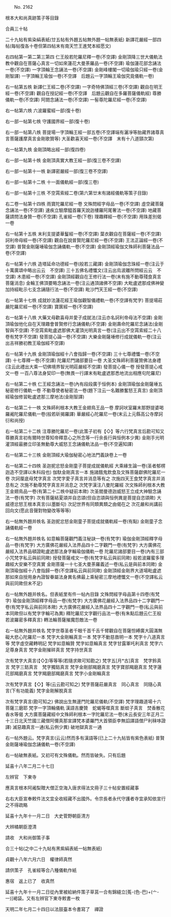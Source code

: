 ﻿　　No. 2162

根本大和尚真跡策子等目錄

合員三十帖

二十九帖有紫染絹表紙(廿五帖有外題五帖無外題一帖無表紙)    新譯花嚴經一部四帖(每帖復各十卷但第四帖末有南天竺王進梵本經愿文)

右四帖第一第二第三第四  仁王般若陀羅尼釋一卷(不空譯)  金剛頂降三世大儀軌法教中觀自在菩薩心真言一切如來蓮花大曼荼羅品一卷(不空譯)  瑜伽蓮花部念誦法一卷(不空譯)  一字頂輪王念誦法一卷(不空譯)  金剛峰樓閣一切瑜伽瑜只經一卷(金剛智譯)  一字頂輪王瑜伽一卷(不空譯　后題云一字頂輪王瑜伽究竟儀軌一卷)

右一帖第五帙  新譯仁王經二卷(不空譯)  一字奇特佛頂經三卷(不空譯)  觀自在明王經一卷(不空譯)  觀自在授記經一卷(不空譯　后題云觀自在多羅菩薩儀軌經)  尊勝儀軌一卷(不空譯)  阿閦念誦法一卷(不空譯)  一髻尊陀羅尼經一卷(不空譯)

右一帖第六帙  六波羅蜜經一部(復十卷)

右一部一帖第七帙  守護國界經一部(復十卷)

右一部一帖第八帙  菩提場一字頂輪王經一部五卷(不空譯端有灑凈等胎藏界諸尊真言菩薩護摩真言金剛歌贊等)  大圣歡喜天經一卷(不空譯　末有十八道頸次第)

右一帖第九帙  金剛頂略出經一部(復四卷)

右一部一帖第十帙  金剛頂真實大教王經一部(復三卷不空譯)

右一部一帖第十一帙  新譯密嚴經一部(復三卷不空譯)

右一部一帖第十二帙  十一面儀軌經一部(復三卷)

右一部一帖第十三帙  不空罥索經二卷(第六第廿末有諸經儀軌等策子目錄)

右二卷一帖第十四帙  雨寶陀羅尼經一卷  文殊問經字母品一卷(不空譯)  虛空藏菩薩念誦法一卷(不空譯)  速疾立驗摩醯首羅天說迦樓羅阿尾奢法一卷(不空譯)  地藏菩薩請問法身贊一卷(不空譯)  孔雀經一卷(下卷)  理趣釋經一卷(不空譯)  用珠差別偈一卷

右一帖第十五帙  末利支提婆華鬘經一卷(不空譯)  葉衣觀自在菩薩經一卷(不空譯)  訶利帝母經一卷(不空譯)  觀自在說普賢陀羅尼經一卷(不空譯)  王法正論經一卷(不空譯)  普賢金剛薩埵瑜伽念誦儀軌一卷(不空譯)  金剛頂經瑜伽文殊師利菩薩法品一卷(不空譯)

右一帖第十六帙  造塔延命功德經一卷(般若三藏譯)  金剛頂瑜伽念珠經一卷(注云于十萬廣頌中略出云云　不空譯)  三十五佛名禮懺文(注云出烏波離所問經云云　不空譯)  木患經一卷(不空譯)  金剛頂經觀自在王修行法一卷(末有施不動尊殘食真言菩薩消息)  金輪王佛頂要略念誦法一卷(注云通頂諸佛不空譯)  大毗盧遮那成佛神變加持經毗示七支念誦隨行法一卷(不空譯)  毗沙門天王經一卷(不空譯)

右一帖第十七帙  成就妙法蓮花經王瑜伽觀智儀禮軌一卷(不空譯有梵字)  菩提場莊嚴陀羅尼經一卷(不空譯)  寶篋經一卷(不空譯)

右一帖第十八帙  大藥叉母歡喜母并愛子成就法(注云亦名訶利帝母法不空譯)  金剛頂瑜伽他化自在天理趣會普賢修行念誦儀軌(不空譯)  金剛壽命陀羅尼念誦法(金剛智與不空譯)  不空罥索毗盧遮那佛大灌頂光明真言一卷(注云出不空罥索經二十八卷有梵字不空譯)  發菩提心論一卷(不空譯)  大樂金剛薩埵修行成就儀軌一卷(注云出吉祥勝初教王瑜伽經不空譯)

右一帖第十九帙  金剛頂瑜伽經十八會指歸一卷(不空譯)  三十七尊禮懺一卷(不空譯)  十七尊釋一卷(不空譯)  陀羅尼門諸部要目一卷  大圣文殊師利菩薩贊佛法身禮(注云此禮出大乘一切佛境界智光明莊嚴經不空譯)  發菩提心儀一卷  授發菩提心戒文一卷  一百八尊法身契印一卷(無畏一行譯末有毗盧遮那悉地流出相應句陀羅尼)

右一帖第二十帙  仁王經念誦法一卷(內有段段廣于恒例本)  金剛頂瑜伽金剛薩埵五秘密修行儀軌一卷  不動尊使者秘密法一卷(題下注云一名難勝奮怒王真言)  金剛頂經瑜伽修習毗盧遮那三摩地法(金剛智譯)

右一帖第二十一帙  文殊師利根本大教王金翅鳥王品一卷  摩訶吠室羅末那野提婆喝羅阇陀羅尼儀軌一卷(般若斫揭羅譯)  華嚴經心陀羅尼一卷(末云上元縣高公寺摩訶衍和尚授)

右一帖第二十二帙  注尊勝陀羅尼一卷(此策子初有【◇】等六行梵真言后勘可知又尊勝真言初有爾時世尊知帝釋意心之所念等一行余長行與恒例本少異)  金剛手光明灌頂經最勝立印圣無動尊大威怒王念誦儀軌法品一卷(不空遍知譯)

右一帖第二十三帙  金剛頂經大瑜伽秘密心地法門義訣卷上一卷

右一帖第二十四帙  圣迦抳忿怒金剛童子菩提成就儀軌經  大乘緣生論一卷(圣者郁楞迦造不空譯以朱科段也)  伽馱金剛真言一本  施諸餓鬼飲食及文殊菩薩獻佛陀羅尼一卷  次訶厘底母梵字真言  次梵字愛子真言并消息等有之  次施四天王食梵字真言并消息有之  次施不動尊梵字真言并消息之  次梵字漢注八曼陀羅經  次文殊師利根本大教王金翅鳥品一卷(有第二十二帙中疑前本歟)  次圣閻曼德迦威怒王立成大神驗念誦法一卷(有梵字)  次有菩薩結夏頌并自恣頌(但自恣頌與恒例異是菩提自恣頌歟)  大威德忿怒王根本真言(以墨斷句)  次記世界有同類異類之由偈在之  次花嚴和尚講前回向文(愿此音聲對物變改等等等)

右一帖無外題并帙名  圣迦抳忿怒金剛童子菩提成就儀軌經一卷(有點)  金剛童子念誦儀軌經一卷

右一帖無外題并帙名  如意輪菩薩觀門義注秘訣一卷(有梵字)  瑜伽金剛頂經釋字母品一卷(有梵字)  大方廣佛花嚴經入法界品四十二字觀門一卷(有梵字)  大方廣佛花嚴經入法界品頓證毗盧遮那法身字輪瑜伽儀軌一卷  陀羅尼諸部要目一卷(內有三部小咒梵字私云與前同歟)  授發菩薩戒文一卷(有梵字私云與前同歟)  般若波羅蜜多理趣經大安樂不空真實  金剛菩薩一十七圣大曼荼羅義述一卷(私云是與前本同歟)  金剛頂瑜伽經十八會指歸一卷(不空譯私云與前同歟)  金剛頂經金剛界大道場毗盧遮那如來自授用身內證智眷屬法身異名佛最上乘秘密三摩地禮懺文一卷(不空譯私云與前同歟但末不足)

右一帖無外題并帙名。但表紙里有件一帖內目錄  文殊問經字母品第十四卷(有梵字)  瑜伽金剛頂經釋字母品一卷(有梵字)  大方廣佛花嚴經入法界品四十二字觀門一卷(有梵字私云與前同本歟)  大方廣佛花嚴經入法界品四十二字觀門一卷(私云與前本同歟但以有梵字字輪可為異)  釋陀羅尼文字觀行品法一卷(有朱點后題云仁王般若波羅密多釋真言)  轉法輪菩薩摧魔怨敵法一卷

右一帖無外題并帙名  梵字世尊圣者千眼千首千舌千臂觀自在菩薩怛縛廣大圓滿無礙大悲心陀羅尼一本  梵字大金剛輪真言一本  梵字不動慈救明一本  梵字十八道真言等  梵字虛空藏轉明記  梵字如意輪贊  梵字如意輪真言  梵字甘露軍吒利真言  梵字六足尊身真言  梵字金剛摧碎真言  梵字持世真言

次有梵字大真言(【◇】)等等等(若隨求歟可知勘之)  梵字五[月*古]真言　梵字鈴真言  梵字三鈷真言　梵字獨鈷真言  梵字金剛部羯磨真言  梵字寶部羯磨真言  梵字蓮花部羯磨真言  梵字羯磨部羯磨真言  梵字小金剛輪真言

次有梵字真言【◇】等(云云勘可知之)  梵字菩薩莊嚴真言　同心真言　同隨心真言(下有功能義)  梵字金剛解脫真言

次有梵字真言(勘可知之)  佛說出生無邊門陀羅尼儀軌(不空譯)  梵字理趣道場十六菩薩三磨耶  梵字一字頂輪儀軌  漢語吉慶贊　蛇蝎等噬真言  斷蚊子真言　焚香散花　香水等偈  大方廣菩薩藏經中文殊師利根本一字陀羅尼法一卷(末云長安三年正月二十三日北天竺國三藏僧阿儞真那宣譯梵本婆羅門大首領臣李無諂譯語僧尸利秣哆證譯)  滅惡趣真言一通(私云例少異)  破地獄真言一通

右一帖外題云。梵字真言(云云)然而多有漢語等(已上二十九帖皆有紫色表紙)  普賢金剛薩埵瑜伽念誦儀軌一卷(不空譯)

右一帖破無表紙。又初可有文殊儀軌。然而皆破失。只有后題

延喜十八年二月二十七日

左辨官　下東寺

應真言根本阿阇梨贈大僧正空海入唐求得法文冊子三十帖安置經藏事

右右大臣宣奉敕件法文宜全收經藏不出國外。令宗長者永代守護者寺宜承知依宣行之不得疏略

延喜十九年十一月二日　大史菅野朝臣清方

大辨橘朝臣澄清

請收　大和尚御策子事

合三十帖(之中二十九帖有黑紫絹表紙一帖無表紙)

貞觀十八年六月六日　權律師真然

請供策子　孔雀經等合八種儀軌作紙

惠宿　返上已了　收真然

延喜十九年十一月二日從內里被給納件策子草莒一合有錦縫立[菟-(色-巴)+(〦-一)]褐袋。又有左辨官下東寺敕書一枚

天明二年七月二十四日以法鼓臺本令書寫了　禪證
